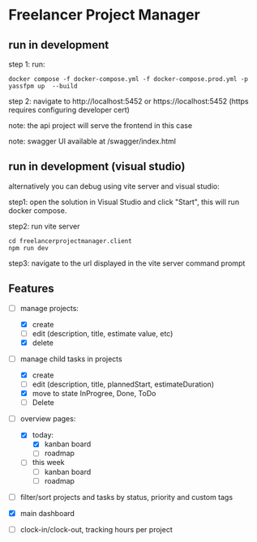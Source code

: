 # Freelancer Project Manager



## run in development
step 1: run:

```
docker compose -f docker-compose.yml -f docker-compose.prod.yml -p yassfpm up  --build
```

step 2: navigate to http://localhost:5452 or https://localhost:5452 (https requires configuring developer cert)

note: the api project will serve the frontend in this case

note: swagger UI available at /swagger/index.html 

## run in development (visual studio)
alternatively you can debug using vite server and visual studio:

step1: open the solution in Visual Studio and click "Start", this will run docker compose.

step2: run vite server
```
cd freelancerprojectmanager.client
npm run dev
```
step3: navigate to the url displayed in the vite server command prompt


## Features
- [ ] manage projects:
  - [x] create
  - [ ] edit (description, title, estimate value, etc)
  - [x] delete
- [ ] manage child tasks in projects
  - [x] create
  - [ ] edit (description, title, plannedStart, estimateDuration)
  - [x] move to state InProgree, Done, ToDo
  - [ ] Delete
- [ ] overview pages:
  - [x] today:
    - [x] kanban board
    - [ ] roadmap
  - [ ] this week
    - [ ] kanban board
    - [ ] roadmap
- [ ] filter/sort projects and tasks by status, priority and custom tags
- [x] main dashboard 
- [ ] clock-in/clock-out, tracking hours per project
 
